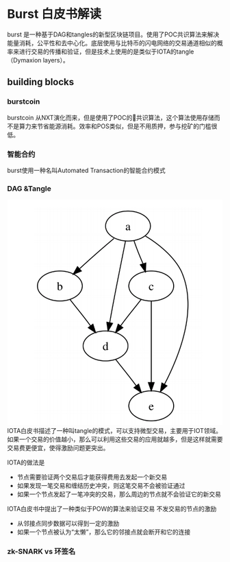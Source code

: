 # Burst 白皮书解读
burst 是一种基于DAG和tangles的新型区块链项目。使用了POC共识算法来解决能量消耗，公平性和去中心化。底层使用与比特币的闪电网络的交易通道相似的概率来进行交易的传播和验证，但是技术上使用的是类似于IOTA的tangle（Dymaxion layers）。
## building blocks
### burstcoin 
burstcoin 从NXT演化而来，但是使用了POC的共识算法，这个算法使用存储而不是算力来节省能源消耗。效率和POS类似，但是不用质押，参与挖矿的门槛很低。
### 智能合约
burst使用一种名叫Automated Transaction的智能合约模式
### DAG &Tangle
![一个简单的5节点DAG图](https://github.com/BooniesFX/ontology-doc/blob/master/attach/dag.png?raw=true)
IOTA白皮书描述了一种叫tangle的模式，可以支持微型交易，主要用于IOT领域。如果一个交易的价值越小，那么可以利用这些交易的应用就越多，但是这样就需要交易费更便宜，使得激励问题更突出。

IOTA的做法是
- 节点需要验证两个交易后才能获得费用去发起一个新交易
-  如果发现一笔交易和缠结历史冲突，则这笔交易不会被验证通过
-  如果一个节点发起了一笔冲突的交易，那么周边的节点就不会验证它的新交易

IOTA白皮书中提出了一种类似于POW的算法来验证交易
不发交易的节点的激励
- 从邻接点同步数据可以得到一定的激励
- 如果一个节点被认为“太懒”，那么它的邻接点就会断开和它的连接
### zk-SNARK vs 环签名

<!--stackedit_data:
eyJoaXN0b3J5IjpbMjAyNTQ1MzkwM119
-->